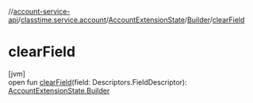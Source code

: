 //[account-service-api](../../../../index.md)/[classtime.service.account](../../index.md)/[AccountExtensionState](../index.md)/[Builder](index.md)/[clearField](clear-field.md)

# clearField

[jvm]\
open fun [clearField](clear-field.md)(field: Descriptors.FieldDescriptor): [AccountExtensionState.Builder](index.md)
